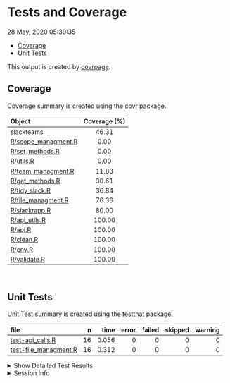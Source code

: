 Tests and Coverage
================
28 May, 2020 05:39:35

  - [Coverage](#coverage)
  - [Unit Tests](#unit-tests)

This output is created by
[covrpage](https://github.com/metrumresearchgroup/covrpage).

## Coverage

Coverage summary is created using the
[covr](https://github.com/r-lib/covr) package.

| Object                                         | Coverage (%) |
| :--------------------------------------------- | :----------: |
| slackteams                                     |    46.31     |
| [R/scope\_managment.R](../R/scope_managment.R) |     0.00     |
| [R/set\_methods.R](../R/set_methods.R)         |     0.00     |
| [R/utils.R](../R/utils.R)                      |     0.00     |
| [R/team\_managment.R](../R/team_managment.R)   |    11.83     |
| [R/get\_methods.R](../R/get_methods.R)         |    30.61     |
| [R/tidy\_slack.R](../R/tidy_slack.R)           |    36.84     |
| [R/file\_managment.R](../R/file_managment.R)   |    76.36     |
| [R/slackrapp.R](../R/slackrapp.R)              |    80.00     |
| [R/api\_utils.R](../R/api_utils.R)             |    100.00    |
| [R/api.R](../R/api.R)                          |    100.00    |
| [R/clean.R](../R/clean.R)                      |    100.00    |
| [R/env.R](../R/env.R)                          |    100.00    |
| [R/validate.R](../R/validate.R)                |    100.00    |

<br>

## Unit Tests

Unit Test summary is created using the
[testthat](https://github.com/r-lib/testthat) package.

| file                                                     |  n |  time | error | failed | skipped | warning |
| :------------------------------------------------------- | -: | ----: | ----: | -----: | ------: | ------: |
| [test-api\_calls.R](testthat/test-api_calls.R)           | 16 | 0.056 |     0 |      0 |       0 |       0 |
| [test-file\_managment.R](testthat/test-file_managment.R) | 16 | 0.312 |     0 |      0 |       0 |       0 |

<details closed>

<summary> Show Detailed Test Results </summary>

| file                                                             | context         | test                                              | status | n |  time |
| :--------------------------------------------------------------- | :-------------- | :------------------------------------------------ | :----- | -: | ----: |
| [test-api\_calls.R](testthat/test-api_calls.R#L19)               | API calls       | team info: class                                  | PASS   | 1 | 0.033 |
| [test-api\_calls.R](testthat/test-api_calls.R#L23)               | API calls       | team info: user names                             | PASS   | 1 | 0.002 |
| [test-api\_calls.R](testthat/test-api_calls.R#L31)               | API calls       | group info: group list                            | PASS   | 1 | 0.002 |
| [test-api\_calls.R](testthat/test-api_calls.R#L35)               | API calls       | group info: class                                 | PASS   | 1 | 0.001 |
| [test-api\_calls.R](testthat/test-api_calls.R#L39)               | API calls       | group info: no groups                             | PASS   | 1 | 0.001 |
| [test-api\_calls.R](testthat/test-api_calls.R#L46)               | API calls       | channel info: class                               | PASS   | 1 | 0.000 |
| [test-api\_calls.R](testthat/test-api_calls.R#L50)               | API calls       | channel info: channel names                       | PASS   | 1 | 0.000 |
| [test-api\_calls.R](testthat/test-api_calls.R#L54)               | API calls       | channel info: channel info class                  | PASS   | 1 | 0.000 |
| [test-api\_calls.R](testthat/test-api_calls.R#L58)               | API calls       | channel info: channel info id                     | PASS   | 1 | 0.001 |
| [test-api\_calls.R](testthat/test-api_calls.R#L65)               | API calls       | converstion info: class                           | PASS   | 1 | 0.001 |
| [test-api\_calls.R](testthat/test-api_calls.R#L69)               | API calls       | converstion info: convo id                        | PASS   | 1 | 0.001 |
| [test-api\_calls.R](testthat/test-api_calls.R#L73)               | API calls       | converstion info: convo channel count             | PASS   | 1 | 0.010 |
| [test-api\_calls.R](testthat/test-api_calls.R#L77)               | API calls       | converstion info: convo im count                  | PASS   | 1 | 0.001 |
| [test-api\_calls.R](testthat/test-api_calls.R#L81)               | API calls       | converstion info: convo members                   | PASS   | 1 | 0.001 |
| [test-api\_calls.R](testthat/test-api_calls.R#L85)               | API calls       | converstion info: convo info class                | PASS   | 1 | 0.001 |
| [test-api\_calls.R](testthat/test-api_calls.R#L89)               | API calls       | converstion info: convo info id                   | PASS   | 1 | 0.001 |
| [test-file\_managment.R](testthat/test-file_managment.R#L6_L9)   | team management | no active team: get\_team\_creds                  | PASS   | 1 | 0.014 |
| [test-file\_managment.R](testthat/test-file_managment.R#L13_L16) | team management | no active team: get\_team\_users                  | PASS   | 1 | 0.010 |
| [test-file\_managment.R](testthat/test-file_managment.R#L20_L23) | team management | no active team: validate team missing teams error | PASS   | 1 | 0.008 |
| [test-file\_managment.R](testthat/test-file_managment.R#L31_L33) | team management | load team: slackteams verbose                     | PASS   | 1 | 0.003 |
| [test-file\_managment.R](testthat/test-file_managment.R#L37_L40) | team management | load team: validate team bad name error           | PASS   | 1 | 0.008 |
| [test-file\_managment.R](testthat/test-file_managment.R#L44_L46) | team management | load team: slackteams not verbose                 | PASS   | 1 | 0.002 |
| [test-file\_managment.R](testthat/test-file_managment.R#L50_L52) | team management | load team: activate team                          | PASS   | 1 | 0.246 |
| [test-file\_managment.R](testthat/test-file_managment.R#L64_L66) | team management | load team: slackteams to dcf                      | PASS   | 1 | 0.004 |
| [test-file\_managment.R](testthat/test-file_managment.R#L70_L72) | team management | load team: slackteams to dcf                      | PASS   | 1 | 0.003 |
| [test-file\_managment.R](testthat/test-file_managment.R#L76_L79) | team management | load team: get teams                              | PASS   | 1 | 0.001 |
| [test-file\_managment.R](testthat/test-file_managment.R#L83_L85) | team management | load team: cached slack creds channel             | PASS   | 1 | 0.001 |
| [test-file\_managment.R](testthat/test-file_managment.R#L89_L91) | team management | load team: cached slack creds token               | PASS   | 1 | 0.000 |
| [test-file\_managment.R](testthat/test-file_managment.R#L105)    | team management | active team channel info: validate channel        | PASS   | 1 | 0.001 |
| [test-file\_managment.R](testthat/test-file_managment.R#L111)    | team management | active team channel info: class                   | PASS   | 1 | 0.001 |
| [test-file\_managment.R](testthat/test-file_managment.R#L115)    | team management | active team channel info: validate channel id     | PASS   | 1 | 0.001 |
| [test-file\_managment.R](testthat/test-file_managment.R#L119)    | team management | active team channel info: validate bad channel    | PASS   | 1 | 0.009 |

</details>

<details>

<summary> Session Info </summary>

| Field    | Value                               |                                                                                                                                                                                                                                                                    |
| :------- | :---------------------------------- | ------------------------------------------------------------------------------------------------------------------------------------------------------------------------------------------------------------------------------------------------------------------ |
| Version  | R version 3.6.3 (2020-02-29)        |                                                                                                                                                                                                                                                                    |
| Platform | x86\_64-apple-darwin15.6.0 (64-bit) | <a href="https://github.com/yonicd/slackteams/commit/6002e18bba809379dfd8b44fc79efd7bea625ccd/checks" target="_blank"><span title="Built on Github Actions">![](https://github.com/metrumresearchgroup/covrpage/blob/actions/inst/logo/gh.png?raw=true)</span></a> |
| Running  | macOS Catalina 10.15.4              |                                                                                                                                                                                                                                                                    |
| Language | en\_US                              |                                                                                                                                                                                                                                                                    |
| Timezone | UTC                                 |                                                                                                                                                                                                                                                                    |

| Package  | Version |
| :------- | :------ |
| testthat | 2.3.2   |
| covr     | 3.3.2   |
| covrpage | 0.0.71  |

</details>

<!--- Final Status : pass --->

